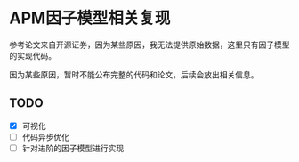 # APM因子模型相关复现

参考论文来自开源证券，因为某些原因，我无法提供原始数据，这里只有因子模型的实现代码。

因为某些原因，暂时不能公布完整的代码和论文，后续会放出相关信息。

## TODO

- [x] 可视化
- [ ] 代码异步优化
- [ ] 针对进阶的因子模型进行实现
